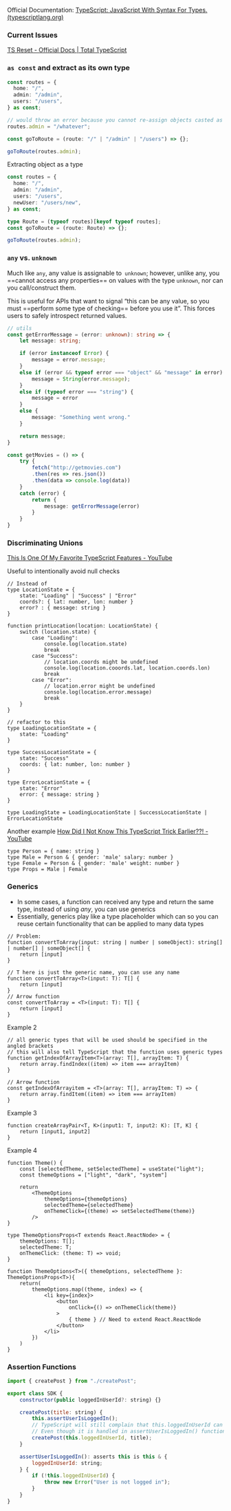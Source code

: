 Official Documentation: [TypeScript: JavaScript With Syntax For Types. (typescriptlang.org)](https://www.typescriptlang.org/)
### Current Issues
[TS Reset - Official Docs | Total TypeScript](https://www.totaltypescript.com/ts-reset)
### `as const` and extract as its own type
```ts
const routes = {
  home: "/",
  admin: "/admin",
  users: "/users",
} as const;

// would throw an error because you cannot re-assign objects casted as const
routes.admin = "/whatever";

const goToRoute = (route: "/" | "/admin" | "/users") => {};

goToRoute(routes.admin);
```
Extracting object as a type
```ts
const routes = {
  home: "/",
  admin: "/admin",
  users: "/users",
  newUser: "/users/new",
} as const;

type Route = (typeof routes)[keyof typeof routes];
const goToRoute = (route: Route) => {};

goToRoute(routes.admin);
```
### `any` vs. `unknown` 
Much like `any`, any value is assignable to` unknown`; however, unlike any, you ==cannot access any properties== on values with the type `unknown`, nor can you call/construct them.

This is useful for APIs that want to signal “this can be any value, so you must ==perform some type of checking== before you use it”. This forces users to safely introspect returned values.
```ts
// utils
const getErrorMessage = (error: unknown): string => {
	let message: string;

	if (error instanceof Error) {
		message = error.message;
	}
	else if (error && typeof error === "object" && "message" in error) {
		message = String(error.message);
	}
	else if (typeof error === "string") {
		message = error
	}
	else {
		message: "Something went wrong."
	}

	return message;
}
```

```ts
const getMovies = () => {
	try {
		fetch("http://getmovies.com")
		.then(res => res.json())
		.then(data => console.log(data))
	}
	catch (error) {
		return {
			message: getErrorMessage(error)
		}
	}
}
```

### Discriminating Unions
[This Is One Of My Favorite TypeScript Features - YouTube](https://www.youtube.com/watch?v=xsfdypZCLQ8&ab_channel=WebDevSimplified)

Useful to intentionally avoid null checks
```tsx
// Instead of
type LocationState = {
	state: "Loading" | "Success" | "Error"
	coords?: { lat: number, lon: number }
	error? : { message: string }
}

function printLocation(location: LocationState) {
	switch (location.state) {
		case "Loading":
			console.log(location.state)
			break
		case "Success":
			// location.coords might be undefined
			console.log(location.cooords.lat, location.coords.lon)
			break
		case "Error":
			// location.error might be undefined
			console.log(location.error.message)
			break
	}
}

// refactor to this
type LoadingLocationState = {
	state: "Loading"
}

type SuccessLocationState = {
	state: "Success"
	coords: { lat: number, lon: number }
}

type ErrorLocationState = {
	state: "Error"
	error: { message: string }
}

type LoadingState = LoadingLocationState | SuccessLocationState | ErrorLocationState
```


Another example [How Did I Not Know This TypeScript Trick Earlier??! - YouTube](https://www.youtube.com/watch?v=9i38FPugxB8&ab_channel=Joshtriedcoding)
```tsx
type Person = { name: string } 
type Male = Person & { gender: 'male' salary: number }
type Female = Person & { gender: 'male' weight: number } 
type Props = Male | Female
```

### Generics
- In some cases, a function can received any type and return the same type, instead of using *any*, you can use generics
- Essentially, generics play like a type placeholder which can so you can reuse certain functionality that can be applied to many data types
```tsx
// Problem: 
function convertToArray(input: string | number | someObject): string[] | number[] | someObject[] {
	return [input]
}

// T here is just the generic name, you can use any name
function convertToArray<T>(input: T): T[] {
	return [input]
}
// Arrow function
const convertToArray = <T>(input: T): T[] {
	return [input]
}
```

Example 2
```tsx
// all generic types that will be used should be specified in the angled brackets
// this will also tell TypeScript that the function uses generic types
function getIndexOfArrayItem<T>(array: T[], arrayItem: T) {
	return array.findIndex((item) => item === arrayItem)
}

// Arrow function
const getIndexOfArrayitem = <T>(array: T[], arrayItem: T) => {
	return array.findItem((item) => item === arrayItem)
}
```

Example 3
```tsx
function createArrayPair<T, K>(input1: T, input2: K): [T, K] {
	return [input1, input2]
}
```

Example 4
```tsx
function Theme() {
	const [selectedTheme, setSelectedTheme] = useState("light");
	const themeOptions = ["light", "dark", "system"]

	return 
		<ThemeOptions 
			themeOptions={themeOptions} 
			selectedTheme={selectedTheme}    
			onThemeClick={(theme) => setSelectedTheme(theme)}
		/>
}

type ThemeOptionsProps<T extends React.ReactNode> = {
	themeOptions: T[];
	selectedTheme: T;
	onThemeClick: (theme: T) => void;
}

function ThemeOptions<T>({ themeOptions, selectedTheme }: ThemeOptionsProps<T>){
	return(
		themeOptions.map((theme, index) => {
			<li key={index}>
				<button
					onClick={() => onThemeClick(theme)}
				>
					{ theme } // Need to extend React.ReactNode
				</button> 
			</li>
		})
	)
}
```
### Assertion Functions
```js
import { createPost } from "./createPost";

export class SDK {
    constructor(public loggedInUserId?: string) {}

    createPost(title: string) {
        this.assertUserIsLoggedIn();
	    // TypeScript will still complain that this.loggedInUserId can be underfined
	    // Even though it is handled in assertUserIsLoggedIn() function
        createPost(this.loggedInUserId, title);
    }

    assertUserIsLoggedIn(): asserts this is this & {
        loggedInUserId: string;
    } {
        if (!this.loggedInUserId) {
            throw new Error("User is not logged in");
        }
    }
}
```